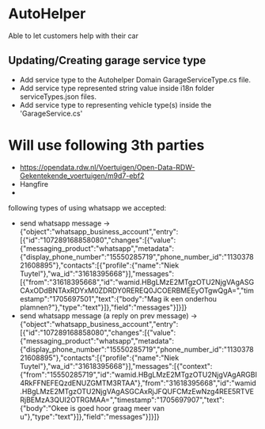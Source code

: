 # AutoHelper
Able to let customers help with their car

## Updating/Creating garage service type
- Add service type to the Autohelper Domain GarageServiceType.cs file.
- Add service type represented string value inside i18n folder serviceTypes.json files.
- Add service type to representing vehicle type(s) inside the 'GarageService.cs'


# Will use following 3th parties
- https://opendata.rdw.nl/Voertuigen/Open-Data-RDW-Gekentekende_voertuigen/m9d7-ebf2
- Hangfire
- 

following types of using whatsapp we accepted:
- send whatsapp message -> {"object":"whatsapp_business_account","entry":[{"id":"107289168858080","changes":[{"value":{"messaging_product":"whatsapp","metadata":{"display_phone_number":"15550285719","phone_number_id":"113037821608895"},"contacts":[{"profile":{"name":"Niek Tuytel"},"wa_id":"31618395668"}],"messages":[{"from":"31618395668","id":"wamid.HBgLMzE2MTgzOTU2NjgVAgASGCAxODdBNTAxRDYxM0ZDRDY0REREQ0JCOERBMEEyOTgwQgA=","timestamp":"1705697501","text":{"body":"Mag ik een onderhou plamnen?"},"type":"text"}]},"field":"messages"}]}]}
- send whatsapp message (a reply on prev message) -> {"object":"whatsapp_business_account","entry":[{"id":"107289168858080","changes":[{"value":{"messaging_product":"whatsapp","metadata":{"display_phone_number":"15550285719","phone_number_id":"113037821608895"},"contacts":[{"profile":{"name":"Niek Tuytel"},"wa_id":"31618395668"}],"messages":[{"context":{"from":"15550285719","id":"wamid.HBgLMzE2MTgzOTU2NjgVAgARGBI4RkFFNEFEQzdENUZGMTM3RTAA"},"from":"31618395668","id":"wamid.HBgLMzE2MTgzOTU2NjgVAgASGCAxRjJFQUFCMzEwNzg4REE5RTVERjBEMzA3QUI2OTRGMAA=","timestamp":"1705697907","text":{"body":"Okee is goed hoor graag meer van u"},"type":"text"}]},"field":"messages"}]}]}


